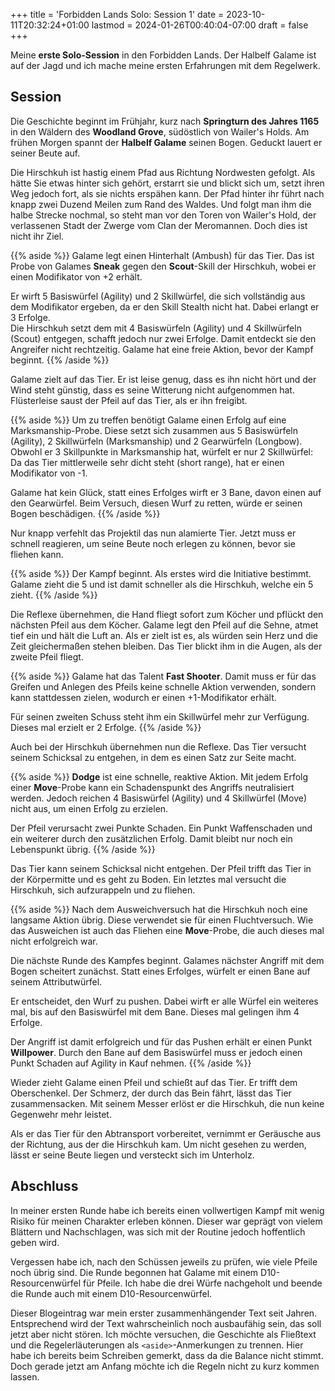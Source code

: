 +++
title = 'Forbidden Lands Solo: Session 1'
date = 2023-10-11T20:32:24+01:00
lastmod = 2024-01-26T00:40:04-07:00
draft = false
+++

Meine **erste Solo-Session** in den Forbidden Lands.
Der Halbelf Galame ist auf der Jagd und ich mache meine ersten Erfahrungen mit dem Regelwerk.

<!--more-->

## Session
Die Geschichte beginnt im Frühjahr, kurz nach **Springturn des Jahres 1165** in den Wäldern des **Woodland Grove**, südöstlich von Wailer's Holds.
Am frühen Morgen spannt der **Halbelf Galame** seinen Bogen.
Geduckt lauert er seiner Beute auf. 

Die Hirschkuh ist hastig einem Pfad aus Richtung Nordwesten gefolgt.
Als hätte Sie etwas hinter sich gehört, erstarrt sie und blickt sich um, setzt ihren Weg jedoch fort, als sie nichts erspähen kann.
Der Pfad hinter ihr führt nach knapp zwei Duzend Meilen zum Rand des Waldes.
Und folgt man ihm die halbe Strecke nochmal, so steht man vor den Toren von Wailer's Hold, der verlassenen Stadt der Zwerge vom Clan der Meromannen.
Doch dies ist nicht ihr Ziel.

{{% aside %}}
Galame legt einen Hinterhalt (Ambush) für das Tier.
Das ist Probe von Galames **Sneak** gegen den **Scout**-Skill der Hirschkuh, wobei er einen Modifikator von +2 erhält.

Er wirft 5 Basiswürfel (Agility) und 2 Skillwürfel, die sich vollständig aus dem Modifikator ergeben, da er den Skill Stealth nicht hat.
Dabei erlangt er 3 Erfolge.  
Die Hirschkuh setzt dem mit 4 Basiswürfeln (Agility) und 4 Skillwürfeln (Scout) entgegen, schafft jedoch nur zwei Erfolge.
Damit entdeckt sie den Angreifer nicht rechtzeitig.
Galame hat eine freie Aktion, bevor der Kampf beginnt.
{{% /aside %}}

Galame zielt auf das Tier.
Er ist leise genug, dass es ihn nicht hört und der Wind steht günstig, dass es seine Witterung nicht aufgenommen hat.
Flüsterleise saust der Pfeil auf das Tier, als er ihn freigibt.

{{% aside %}}
Um zu treffen benötigt Galame einen Erfolg auf eine Marksmanship-Probe.
Diese setzt sich zusammen aus 5 Basiswürfeln (Agility), 2 Skillwürfeln (Marksmanship) und 2 Gearwürfeln (Longbow).
Obwohl er 3 Skillpunkte in Marksmanship hat, würfelt er nur 2 Skillwürfel:
Da das Tier mittlerweile sehr dicht steht (short range), hat er einen Modifikator von -1.

Galame hat kein Glück, statt eines Erfolges wirft er 3 Bane, davon einen auf den Gearwürfel.
Beim Versuch, diesen Wurf zu retten, würde er seinen Bogen beschädigen.
{{% /aside %}}

Nur knapp verfehlt das Projektil das nun alamierte Tier.
Jetzt muss er schnell reagieren, um seine Beute noch erlegen zu können, bevor sie fliehen kann.

{{% aside %}}
Der Kampf beginnt.
Als erstes wird die Initiative bestimmt.
Galame zieht die 5 und ist damit schneller als die Hirschkuh, welche ein 5 zieht.
{{% /aside %}}

Die Reflexe übernehmen, die Hand fliegt sofort zum Köcher und pflückt den nächsten Pfeil aus dem Köcher.
Galame legt den Pfeil auf die Sehne, atmet tief ein und hält die Luft an.
Als er zielt ist es, als würden sein Herz und die Zeit gleichermaßen stehen bleiben.
Das Tier blickt ihm in die Augen, als der zweite Pfeil fliegt.

{{% aside %}}
Galame hat das Talent **Fast Shooter**.
Damit muss er für das Greifen und Anlegen des Pfeils keine schnelle Aktion verwenden, sondern kann stattdessen zielen, wodurch er einen +1-Modifikator erhält.

Für seinen zweiten Schuss steht ihm ein Skillwürfel mehr zur Verfügung.
Dieses mal erzielt er 2 Erfolge.
{{% /aside %}}

Auch bei der Hirschkuh übernehmen nun die Reflexe.
Das Tier versucht seinem Schicksal zu entgehen, in dem es einen Satz zur Seite macht.

{{% aside %}}
**Dodge** ist eine schnelle, reaktive Aktion.
Mit jedem Erfolg einer **Move**-Probe kann ein Schadenspunkt des Angriffs neutralisiert werden.
Jedoch reichen 4 Basiswürfel (Agility) und 4 Skillwürfel (Move) nicht aus, um einen Erfolg zu erzielen.

Der Pfeil verursacht zwei Punkte Schaden.
Ein Punkt Waffenschaden und ein weiterer durch den zusätzlichen Erfolg.
Damit bleibt nur noch ein Lebenspunkt übrig.
{{% /aside %}}

Das Tier kann seinem Schicksal nicht entgehen.
Der Pfeil trifft das Tier in der Körpermitte und es geht zu Boden.
Ein letztes mal versucht die Hirschkuh, sich aufzurappeln und zu fliehen.

{{% aside %}}
Nach dem Ausweichversuch hat die Hirschkuh noch eine langsame Aktion übrig.
Diese verwendet sie für einen Fluchtversuch.
Wie das Ausweichen ist auch das Fliehen eine **Move**-Probe, die auch dieses mal nicht erfolgreich war.

Die nächste Runde des Kampfes beginnt.
Galames nächster Angriff mit dem Bogen scheitert zunächst.
Statt eines Erfolges, würfelt er einen Bane auf seinem Attributwürfel.

Er entscheidet, den Wurf zu pushen.
Dabei wirft er alle Würfel ein weiteres mal, bis auf den Basiswürfel mit dem Bane.
Dieses mal gelingen ihm 4 Erfolge.

Der Angriff ist damit erfolgreich und für das Pushen erhält er einen Punkt **Willpower**.
Durch den Bane auf dem Basiswürfel muss er jedoch einen Punkt Schaden auf Agility in Kauf nehmen.
{{% /aside %}}

Wieder zieht Galame einen Pfeil und schießt auf das Tier.
Er trifft dem Oberschenkel.
Der Schmerz, der durch das Bein fährt, lässt das Tier zusammensacken.
Mit seinem Messer erlöst er die Hirschkuh, die nun keine Gegenwehr mehr leistet.

Als er das Tier für den Abtransport vorbereitet, vernimmt er Geräusche aus der Richtung, aus der die Hirschkuh kam.
Um nicht gesehen zu werden, lässt er seine Beute liegen und versteckt sich im Unterholz.

## Abschluss
In meiner ersten Runde habe ich bereits einen vollwertigen Kampf mit wenig Risiko für meinen Charakter erleben können.
Dieser war geprägt von vielem Blättern und Nachschlagen, was sich mit der Routine jedoch hoffentlich geben wird.

Vergessen habe ich, nach den Schüssen jeweils zu prüfen, wie viele Pfeile noch übrig sind.
Die Runde begonnen hat Galame mit einem D10-Resourcenwürfel für Pfeile.
Ich habe die drei Würfe nachgeholt und beende die Runde auch mit einem D10-Resourcenwürfel.

Dieser Blogeintrag war mein erster zusammenhängender Text seit Jahren.
Entsprechend wird der Text wahrscheinlich noch ausbaufähig sein, das soll jetzt aber nicht stören.
Ich möchte versuchen, die Geschichte als Fließtext und die Regelerläuterungen als `<aside>`-Anmerkungen zu trennen.
Hier habe ich bereits beim Schreiben gemerkt, dass da die Balance nicht stimmt.
Doch gerade jetzt am Anfang möchte ich die Regeln nicht zu kurz kommen lassen.